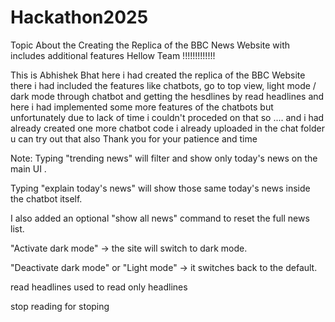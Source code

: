 # Hackathon2025
Topic About the Creating the Replica of the BBC News Website with includes additional features
Hellow  Team !!!!!!!!!!!!!

This is Abhishek Bhat here i had created the replica of the BBC Website there i had included the features like chatbots, go to top view, light mode / dark mode through chatbot and getting the hesdlines by read headlines and here i had implemented some more features of the chatbots but unfortunately due to lack of time i couldn't proceded on that so .... and i had already created one more chatbot code i already uploaded in the chat folder u can try out that also 
Thank you for your patience and time

Note:
 Typing "trending news" will filter and show only today's news on the main UI .

Typing "explain today's news" will show those same today's news inside the chatbot itself.

I also added an optional "show all news" command to reset the full news list.

"Activate dark mode" → the site will switch to dark mode.

"Deactivate dark mode" or "Light mode" → it switches back to the default. 

 read headlines used to read only headlines
 
stop reading for stoping